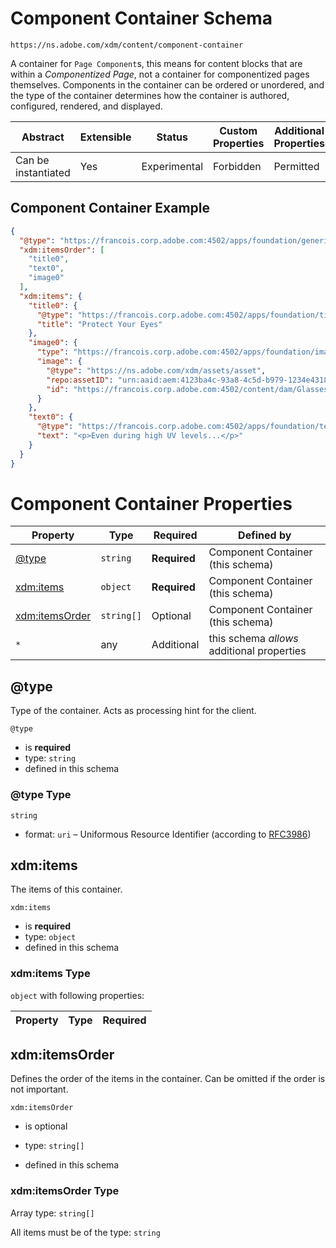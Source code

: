 
# Component Container Schema

```
https://ns.adobe.com/xdm/content/component-container
```

A container for `Page Component`s, this means for content blocks that are within a _Componentized Page_, not a container for componentized pages themselves. Components in the container can be ordered or unordered, and the type of the container determines how the container is authored, configured, rendered, and displayed.


| Abstract | Extensible | Status | Custom Properties | Additional Properties | Defined In |
|----------|------------|--------|-------------------|-----------------------|------------|
| Can be instantiated | Yes | Experimental | Forbidden | Permitted | [content/component-container.schema.json](content/component-container.schema.json) |

## Component Container Example
```json
{
  "@type": "https://francois.corp.adobe.com:4502/apps/foundation/generic_container",
  "xdm:itemsOrder": [
    "title0",
    "text0",
    "image0"
  ],
  "xdm:items": {
    "title0": {
      "@type": "https://francois.corp.adobe.com:4502/apps/foundation/title",
      "title": "Protect Your Eyes"
    },
    "image0": {
      "type": "https://francois.corp.adobe.com:4502/apps/foundation/image",
      "image": {
        "@type": "https://ns.adobe.com/xdm/assets/asset",
        "repo:assetID": "urn:aaid:aem:4123ba4c-93a8-4c5d-b979-1234e4318185",
        "id": "https://francois.corp.adobe.com:4502/content/dam/Glasses-small.jpg"
      }
    },
    "text0": {
      "@type": "https://francois.corp.adobe.com:4502/apps/foundation/text",
      "text": "<p>Even during high UV levels...</p>"
    }
  }
}
```

# Component Container Properties

| Property | Type | Required | Defined by |
|----------|------|----------|------------|
| [@type](#@type) | `string` | **Required** | Component Container (this schema) |
| [xdm:items](#xdmitems) | `object` | **Required** | Component Container (this schema) |
| [xdm:itemsOrder](#xdmitemsorder) | `string[]` | Optional | Component Container (this schema) |
| `*` | any | Additional | this schema *allows* additional properties |

## @type

Type of the container. Acts as processing hint for the client.

`@type`
* is **required**
* type: `string`
* defined in this schema

### @type Type


`string`
* format: `uri` – Uniformous Resource Identifier (according to [RFC3986](http://tools.ietf.org/html/rfc3986))






## xdm:items

The items of this container.

`xdm:items`
* is **required**
* type: `object`
* defined in this schema

### xdm:items Type


`object` with following properties:


| Property | Type | Required
|----------|------|----------|






## xdm:itemsOrder

Defines the order of the items in the container. Can be omitted if the order is not important.

`xdm:itemsOrder`
* is optional
* type: `string[]`

* defined in this schema

### xdm:itemsOrder Type


Array type: `string[]`

All items must be of the type:
`string`









